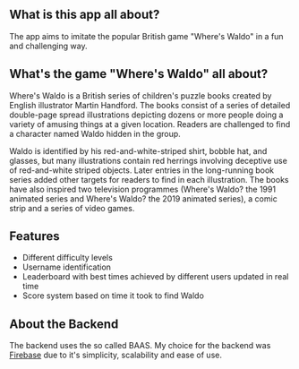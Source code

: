 ## What is this app all about?
The app aims to imitate the popular British game "Where's Waldo" in a fun and challenging way.

## What's the game "Where's Waldo" all about?
Where's Waldo is a British series of children's puzzle books created by English illustrator Martin Handford. The books consist of a series of detailed double-page spread illustrations depicting dozens or more people doing a variety of amusing things at a given location. Readers are challenged to find a character named Waldo hidden in the group.

Waldo is identified by his red-and-white-striped shirt, bobble hat, and glasses, but many illustrations contain red herrings involving deceptive use of red-and-white striped objects. Later entries in the long-running book series added other targets for readers to find in each illustration. The books have also inspired two television programmes (Where's Waldo? the 1991 animated series and Where's Waldo? the 2019 animated series), a comic strip and a series of video games.

## Features
- Different difficulty levels
- Username identification
- Leaderboard with best times achieved by different users updated in real time
- Score system based on time it took to find Waldo

## About the Backend
The backend uses the so called BAAS. My choice for the backend was [Firebase](https://firebase.google.com/) due to it's simplicity, scalability and ease of use.
